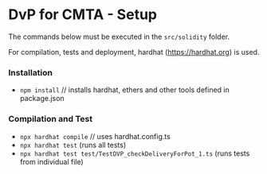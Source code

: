# DvP for CMTA - Setup

The commands below must be executed in the `src/solidity` folder.

For compilation, tests and deployment, hardhat (https://hardhat.org) is used.

### Installation

- `npm install` // installs hardhat, ethers and other tools defined in package.json

### Compilation and Test

- `npx hardhat compile` // uses hardhat.config.ts
- `npx hardhat test` (runs all tests)
- `npx hardhat test test/TestDVP_checkDeliveryForPot_1.ts` (runs tests from individual file)

### 
